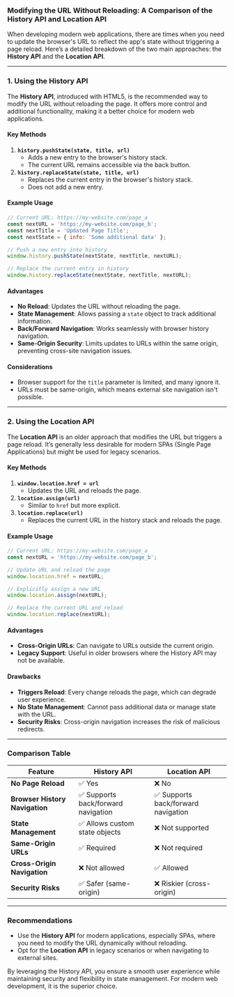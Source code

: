 ### Modifying the URL Without Reloading: A Comparison of the History API and Location API

When developing modern web applications, there are times when you need to update the browser's URL to reflect the app's state without triggering a page reload. Here’s a detailed breakdown of the two main approaches: the **History API** and the **Location API**.

---

### **1. Using the History API**
The **History API**, introduced with HTML5, is the recommended way to modify the URL without reloading the page. It offers more control and additional functionality, making it a better choice for modern web applications.

#### **Key Methods**
1. **`history.pushState(state, title, url)`**
   - Adds a new entry to the browser's history stack.
   - The current URL remains accessible via the back button.
2. **`history.replaceState(state, title, url)`**
   - Replaces the current entry in the browser's history stack.
   - Does not add a new entry.

#### **Example Usage**
```javascript
// Current URL: https://my-website.com/page_a
const nextURL = 'https://my-website.com/page_b';
const nextTitle = 'Updated Page Title';
const nextState = { info: 'Some additional data' };

// Push a new entry into history
window.history.pushState(nextState, nextTitle, nextURL);

// Replace the current entry in history
window.history.replaceState(nextState, nextTitle, nextURL);
```

#### **Advantages**
- **No Reload**: Updates the URL without reloading the page.
- **State Management**: Allows passing a `state` object to track additional information.
- **Back/Forward Navigation**: Works seamlessly with browser history navigation.
- **Same-Origin Security**: Limits updates to URLs within the same origin, preventing cross-site navigation issues.

#### **Considerations**
- Browser support for the `title` parameter is limited, and many ignore it.
- URLs must be same-origin, which means external site navigation isn't possible.

---

### **2. Using the Location API**
The **Location API** is an older approach that modifies the URL but triggers a page reload. It’s generally less desirable for modern SPAs (Single Page Applications) but might be used for legacy scenarios.

#### **Key Methods**
1. **`window.location.href = url`**
   - Updates the URL and reloads the page.
2. **`location.assign(url)`**
   - Similar to `href` but more explicit.
3. **`location.replace(url)`**
   - Replaces the current URL in the history stack and reloads the page.

#### **Example Usage**
```javascript
// Current URL: https://my-website.com/page_a
const nextURL = 'https://my-website.com/page_b';

// Update URL and reload the page
window.location.href = nextURL;

// Explicitly assign a new URL
window.location.assign(nextURL);

// Replace the current URL and reload
window.location.replace(nextURL);
```

#### **Advantages**
- **Cross-Origin URLs**: Can navigate to URLs outside the current origin.
- **Legacy Support**: Useful in older browsers where the History API may not be available.

#### **Drawbacks**
- **Triggers Reload**: Every change reloads the page, which can degrade user experience.
- **No State Management**: Cannot pass additional data or manage state with the URL.
- **Security Risks**: Cross-origin navigation increases the risk of malicious redirects.

---

### **Comparison Table**

| Feature                        | History API                                | Location API                          |
|--------------------------------|-------------------------------------------|---------------------------------------|
| **No Page Reload**             | ✅ Yes                                    | ❌ No                                 |
| **Browser History Navigation** | ✅ Supports back/forward navigation       | ✅ Supports back/forward navigation   |
| **State Management**           | ✅ Allows custom state objects            | ❌ Not supported                      |
| **Same-Origin URLs**           | ✅ Required                               | ❌ Not required                       |
| **Cross-Origin Navigation**    | ❌ Not allowed                            | ✅ Allowed                            |
| **Security Risks**             | ✅ Safer (same-origin)                    | ❌ Riskier (cross-origin)             |

---

### **Recommendations**
- Use the **History API** for modern applications, especially SPAs, where you need to modify the URL dynamically without reloading.
- Opt for the **Location API** in legacy scenarios or when navigating to external sites.

By leveraging the History API, you ensure a smooth user experience while maintaining security and flexibility in state management. For modern web development, it is the superior choice.